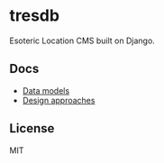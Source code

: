 # tresdb

Esoteric Location CMS built on Django.


## Docs

- [Data models](docs/models.md)
- [Design approaches](docs/approaches.md)


## License

MIT
